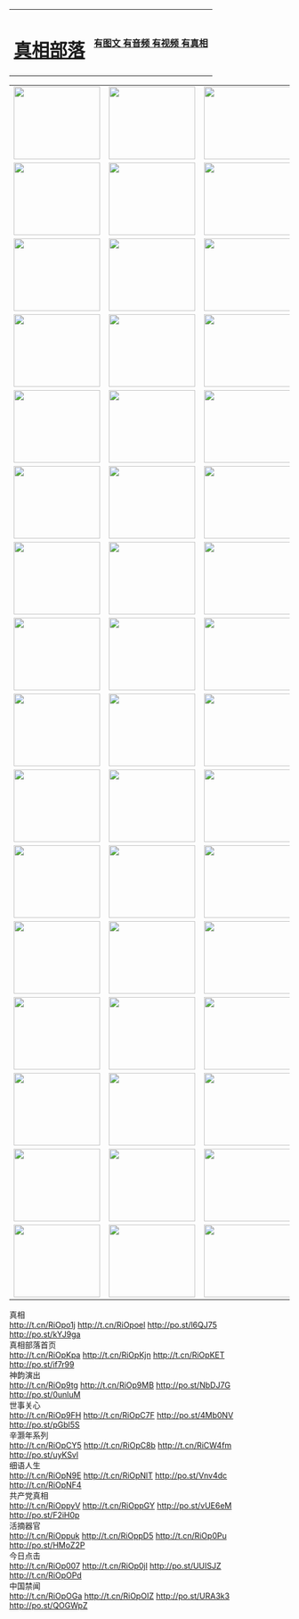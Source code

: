 <table>
<tr>

<td>
	<H1><a href="http://85.is-leet.com/zx/">真相部落</a></H1>
</td>
<td>
	<H4><a href="http://85.is-leet.com/zx/">有图文 有音频 有视频 有真相</a></H4>
</td>
</tr>

</table>
<table>
<tr>
	<td><a href="http://927.gz-associates.com/xtr/107/"><img  src ="http://927.gz-associates.com/pic/2017/02/107.jpg" width="155px" height="130px"></a></td>
	<td><a href="http://927.gz-associates.com/xtr/829/"><img src ="http://927.gz-associates.com/pic/2017/02/829.jpg" width="155px" height="130px"></a></td>
	<td><a href="http://927.gz-associates.com/xtr/69/"><img  src ="http://927.gz-associates.com/pic/2017/02/69.jpg" width="155px" height="130px"></a></td>
	<td><a href="http://927.gz-associates.com/xtr/99/"><img  src ="http://927.gz-associates.com/pic/2017/02/99.jpg" width="155px" height="130px"></a></td>
</tr>
<tr>
	<td><a href="http://927.gz-associates.com/xtr/40/"><img  src ="http://927.gz-associates.com/pic/2017/02/40.jpg" width="155px" height="130px"></a></td>
	<td><a href="http://927.gz-associates.com/xtr/20/"><img  src ="http://927.gz-associates.com/pic/2017/02/20.jpg" width="155px" height="130px"></a></td>
	<td><a href="http://927.gz-associates.com/xtr/81/"><img  src ="http://927.gz-associates.com/pic/2017/02/81.jpg" width="155px" height="130px"></a></td>
	<td><a href="http://927.gz-associates.com/xtr/2/"><img  src ="http://927.gz-associates.com/pic/2017/02/2.jpg" width="155px" height="130px"></a></td>
</tr>
<tr>
	<td><a href="http://927.gz-associates.com/xtr/86/"><img  src ="http://927.gz-associates.com/pic/2017/02/86.jpg" width="155px" height="130px"></a></td>
	<td><a href="http://927.gz-associates.com/xtr/109/"><img  src ="http://927.gz-associates.com/pic/2017/02/109.jpg" width="155px" height="130px"></a></td>
	<td><a href="http://927.gz-associates.com/xtr/1378/"><img  src ="http://927.gz-associates.com/pic/2017/02/1378.jpg" width="155px" height="130px"></a></td>
	<td><a href="http://927.gz-associates.com/xtr/57/"><img  src ="http://927.gz-associates.com/pic/2017/02/57.jpg" width="155px" height="130px"></a></td>
</tr>
<tr>
	<td><a href="http://927.gz-associates.com/xtr/1219/"><img  src ="http://927.gz-associates.com/pic/2017/02/1219.jpg" width="155px" height="130px"></a></td>
	<td><a href="http://927.gz-associates.com/xtr/1220/"><img  src ="http://927.gz-associates.com/pic/2017/02/1220.jpg" width="155px" height="130px"></a></td>
	<td><a href="http://927.gz-associates.com/xtr/1221/"><img  src ="http://927.gz-associates.com/pic/2017/02/1221.jpg" width="155px" height="130px"></a></td>
	<td><a href="http://927.gz-associates.com/xtr/51/"><img  src ="http://927.gz-associates.com/pic/2017/02/51.jpg" width="155px" height="130px"></a></td>
</tr>
<tr>
	<td><a href="http://927.gz-associates.com/xtr/1055/"><img  src ="http://927.gz-associates.com/pic/2017/02/1055.jpg" width="155px" height="130px"></a></td>
	<td><a href="http://927.gz-associates.com/xtr/611/"><img  src ="http://927.gz-associates.com/pic/2017/02/611.jpg" width="155px" height="130px"></a></td>
	<td><a href="http://927.gz-associates.com/xtr/1121/"><img  src ="http://927.gz-associates.com/pic/2017/02/1121.jpg" width="155px" height="130px"></a></td>
	<td><a href="http://927.gz-associates.com/xtr/610/"><img  src ="http://927.gz-associates.com/pic/2017/02/610.jpg" width="155px" height="130px"></a></td>
</tr>
<tr>
	<td><a href="http://927.gz-associates.com/xtr/1128/"><img  src ="http://927.gz-associates.com/pic/2017/02/1128.jpg" width="155px" height="130px"></a></td>
	<td><a href="http://927.gz-associates.com/xtr/1395/"><img  src ="http://927.gz-associates.com/pic/2017/02/1406.jpg" width="155px" height="130px"></a></td>
	<td><a href="http://927.gz-associates.com/xtr/1407/"><img  src ="http://927.gz-associates.com/pic/2017/02/1407.jpg" width="155px" height="130px"></a></td>
	<td><a href="http://927.gz-associates.com/xtr/934/"><img  src ="http://927.gz-associates.com/pic/2017/02/934.jpg" width="155px" height="130px"></a></td>
</tr>
<tr>
	<td><a href="http://927.gz-associates.com/xtr/641/"><img  src ="http://927.gz-associates.com/pic/2017/02/641.jpg" width="155px" height="130px"></a></td>
	<td><a href="http://927.gz-associates.com/xtr/949/"><img  src ="http://927.gz-associates.com/pic/2017/02/949.jpg" width="155px" height="130px"></a></td>
	<td><a href="http://927.gz-associates.com/xtr/112/"><img  src ="http://927.gz-associates.com/pic/2017/02/112.jpg" width="155px" height="130px"></a></td>
	<td><a href="http://927.gz-associates.com/xtr/812/"><img  src ="http://927.gz-associates.com/pic/2017/02/812.jpg" width="155px" height="130px"></a></td>
</tr>
<tr>
	<td><a href="http://927.gz-associates.com/xtr/103/"><img  src ="http://927.gz-associates.com/pic/2017/02/103.jpg" width="155px" height="130px"></a></td>
	<td><a href="http://927.gz-associates.com/xtr/3/"><img  src ="http://927.gz-associates.com/pic/2017/02/3.jpg" width="155px" height="130px"></a></td>
	<td><A HREF="http://927.gz-associates.com/mp4/zx/2015/11/Lkmtt.mp4" target="_blank" title="莲开满天庭"><img  src="http://927.gz-associates.com/pic/2015/11/Lkmtt3480_jssor.jpg"  width="155px" height="130px"></A></td>
	<td><A HREF="http://927.gz-associates.com/mp4/zx/2015/11/2013513.mp4" target="_blank" title="飞旋的法轮"><img  src="http://927.gz-associates.com/pic/2015/11/falun480_jssor.jpg"  width="155px" height="130px"></A></td>
</tr>
<tr>
	<td><A HREF="http://927.gz-associates.com/mp4/zx/2015/11/NYParade.mp4" target="_blank" title="2004年4月10日法轮功纽约大游行"><img  src="http://927.gz-associates.com/pic/2015/11/nyparade480_jssor.jpg"  width="155px" height="130px"></A></td>
	<td><A HREF="http://927.gz-associates.com/mp4/news617/2015/05/WEB_s28093.mp4" target="_blank" title="2015年世界法轮大法日特别报导"><img  src="http://927.gz-associates.com/pic/2015/11/p6752711a666997037_jssor.jpg"  width="155px" height="130px"></A></td>
	<td><A HREF="http://927.gz-associates.com/mp4/news829/2015/11/30211_326650.mp4" target="_blank" title="沧州绑架案连审四天 民众抹泪称审好人"><img  src="http://927.gz-associates.com/pic/2015/11/changzhou2480_jssor.jpg"  width="155px" height="130px"></A></td>
	<td><A HREF="http://927.gz-associates.com/mp4/mhph/2015/10/changzhou.mp4" target="_blank" title="沧州真相--狮城血泪"><img  src="http://927.gz-associates.com/pic/2015/11/changzhou480_jssor.jpg"  width="155px" height="130px"></A></td>
</tr>
<tr>
	<td><A HREF="http://927.gz-associates.com/mp4/mhjd/mhjd_55.mp4" target="_blank" title="正义律师与无罪辩护"><img  src="http://927.gz-associates.com/pic/2015/11/wzbh480_jssor.jpg"  width="155px" height="130px"></A></td>
	<td><A HREF="http://927.gz-associates.com/mp4/zx/2015/11/layerkcs.mp4" target="_blank" title="中国的良心--高智晟律师"><img  src="http://927.gz-associates.com/pic/2015/11/layerkcs2480_jssor.jpg"  width="155px" height="130px"></A></td>
	<td><A HREF="http://927.gz-associates.com/mp4/mhph/2015/10/szxl.mp4" target="_blank" title="神州血泪--北京、大庆、广东、哈尔滨"><img  src="http://927.gz-associates.com/pic/2015/11/szxl480_jssor.jpg"  width="155px" height="130px"></A></td>
	<td><A HREF="http://927.gz-associates.com/mp4/zx/2015/11/TangShanFFXS.mp4" target="_blank" title="真相纪录片：凤凰新生"><img  src="http://927.gz-associates.com/pic/2015/11/fhxs2480_jssor.jpg"  width="155px" height="130px"></A></td>
</tr>
<tr>
	<td><A HREF="http://927.gz-associates.com/mp4/zx/2015/11/jidong.mp4" target="_blank" title="冀东监狱的罪恶"><img  src="http://927.gz-associates.com/pic/2015/11/jidong480_jssor.jpg"  width="155px" height="130px"></A></td>
	<td><A HREF="http://927.gz-associates.com/mp4/mhph/2015/10/tangshan.mp4" target="_blank" title="凤凰血泪"><img  src="http://927.gz-associates.com/pic/2015/11/tangshan480_jssor.jpg"  width="155px" height="130px"></A>
					</div></td>
	<td>	<A HREF="http://927.gz-associates.com/mp4/mhph/2015/10/zfxtzxl.mp4" target="_blank" title="政法系统罪行录--唐山篇"><img  src="http://927.gz-associates.com/pic/2015/11/zfxtzxl480_jssor.jpg"  width="155px" height="130px"></A></td>
	<td><A HREF="http://927.gz-associates.com/mp4/mhph/2015/10/QDBG.mp4" target="_blank" title="青岛悲歌"><img  src="http://927.gz-associates.com/pic/2015/10/qdbg2480_jssor.jpg"  width="155px" height="130px"></A></td>
</tr>
<tr>
	<td><A HREF="http://927.gz-associates.com/mp4/mhph/2015/10/huludao.mp4" target="_blank" title="葫芦岛永恒的见证"><img  src="http://927.gz-associates.com/pic/2015/10/huludao480_jssor.jpg"  width="155px" height="130px"></A></td>
	<td><A HREF="http://927.gz-associates.com/mp4/mhph/2015/10/qbzx.mp4" target="_blank" title="湖畔泉边听真相-济南泉城的传奇"><img  src="http://927.gz-associates.com/pic/2015/10/hupan480_jssor.jpg"  width="155px" height="130px"></A></td>
	<td><A HREF="http://927.gz-associates.com/mp4/mhph/2015/10/baoding_dvd_v2.mp4" target="_blank" title="燕赵悲歌"><img  src="http://927.gz-associates.com/pic/2015/10/yzbg480_jssor.jpg"  width="155px" height="130px"></A></td>
	<td><A HREF="http://927.gz-associates.com/mp4/zx/2015/11/meihuashi_complete_ED2.0.mp4" target="_blank" title="梅花诗完整版"><img  src="http://927.gz-associates.com/pic/2015/11/mhs480_jssor.jpg"  width="155px" height="130px"></A></td>
</tr>
<tr>
	<td><A HREF="http://927.gz-associates.com/mp4/zx/2015/11/fengbei512k.mp4" target="_blank" title="丰碑"><img  src="http://927.gz-associates.com/pic/2015/11/fongbei480_jssor.jpg"  width="155px" height="130px"></A></td>
	<td><A HREF="http://927.gz-associates.com/mp4/zx/2015/11/fytdxComplete.mp4" target="_blank" title="风雨天地行全集"><img  src="http://927.gz-associates.com/pic/2015/11/fytdxWhite480_jssor.jpg"  width="155px" height="130px"></A></td>
	<td><A HREF="http://927.gz-associates.com/mp4/zx/2015/11/JianZheng.mp4" target="_blank" title="见证"><img  src="http://927.gz-associates.com/pic/2015/11/witness480_jssor.jpg"  width="155px" height="130px"></A></td>
	<td><A HREF="http://927.gz-associates.com/mp4/mhph/2015/10/hcym.mp4" target="_blank" title="红朝阴谋"><img  src="http://927.gz-associates.com/pic/2015/10/hcym480_jssor.jpg"  width="155px" height="130px"></A></td>
</tr>
<tr>
	<td><A HREF="http://927.gz-associates.com/mp4/zx/2015/11/zfzxPalV3.mp4" target="_blank" title="是自焚还是骗局"><img  src="http://927.gz-associates.com/pic/2015/11/zfzx4805_jssor.jpg"  width="155px" height="130px"></A></td>
	<td><A HREF="http://927.gz-associates.com/mp4/zx/2015/11/lsdspMsyTd.mp4" target="_blank" title="历史的审判"><img  src="http://927.gz-associates.com/pic/2015/11/lsdsp480_jssor.jpg"  width="155px" height="130px"></A></td>
	<td><A HREF="http://927.gz-associates.com/mp4/news886/2015/11/concat886.mp4" target="_blank" title="一周全球控告江泽民"><img  src="http://927.gz-associates.com/pic/2015/11/news886480_jssor.jpg"  width="155px" height="130px"></A></td>
	<td><A HREF="http://927.gz-associates.com/mp4/news1378/2014/08/CQSD_s0_e4_v2_i0-CQSD_4-video.mp4" target="_blank" title="欧洲的抉择"><img  src="http://927.gz-associates.com/pic/2015/11/p5143421a564166643-ss_jssor.jpg"  width="155px" height="130px"></A></td>
</tr>
<tr>
	<td><A HREF="http://927.gz-associates.com/mp4/zx/2015/11/hk20150720parade.mp4" target="_blank" title="港法轮功反迫害大游行 大陆游客震撼"><img  src="http://927.gz-associates.com/pic/2015/11/281098-ss_jssor.jpg"  width="155px" height="130px"></A></td>
	<td><A HREF="http://927.gz-associates.com/mp4/zx/2015/11/20150720hkParade512k.mp4" target="_blank" title="香港法轮功720游行声援诉江潮"><img  src="http://927.gz-associates.com/pic/2015/11/2015720parade480_jssor.jpg"  width="155px" height="130px"></A></td>
	<td><A HREF="http://927.gz-associates.com/mp4/zx/2015/11/hktdc512.mp4" target="_blank" title="香港退党潮"><img  src="http://927.gz-associates.com/pic/2015/11/hktdc480_jssor.jpg"  width="155px" height="130px"></A></td>
	<td><A HREF="http://927.gz-associates.com/mp4/news413/2015/11/concat413.mp4" target="_blank" title="本月退党精选"><img  src="http://927.gz-associates.com/pic/2015/11/tuidang480_jssor.jpg"  width="155px" height="130px"></A></td>
</tr>
<tr>
	<td><A HREF="http://927.gz-associates.com/mp4/news823/2015/11/TSZG_British_1_QA_A_TSZG-61-1_XinHaoNianZuoZh_P617180.mp4" target="_blank" title="辛灏年：纪念《九评共产党》发表十周年演讲"><img  src="http://927.gz-associates.com/pic/2015/11/xhn9p10480_jssor.jpg"  width="155px" height="130px"></A></td>
	<td><A HREF="http://927.gz-associates.com/mp4/news57/2015/11/JPGCD8.mp4" target="_blank" title="【九评之八】评中国共产党的邪教本质"><img  src="http://927.gz-associates.com/pic/2015/11/9pkcd8p480_jssor.jpg"  width="155px" height="130px"></A></td>
	<td><A HREF="http://927.gz-associates.com/mp4/other/kao.Chih.Sheng_story.mp4"  target="_blank" title="超越恐惧:高智晟的故事"				style="font-size:20px;"><img src="http://927.gz-associates.com/pic/2016/12/GZS201408070902.jpg"  width="155px" height="130px">
						</A></td>
	<td><A HREF="http://927.gz-associates.com/mp4/zx/2016/11/oh10yearsInv.mp4"  target="_blank" title="纪录片《活摘 十年调查》完整版" style="font-size:20px;"><img src="http://927.gz-associates.com/pic/2016/11/10yearsOHinv.jpg"  width="155px" height="130px">
						</A></td>
</tr>
</table>







<div class="linkbox"><div class="title">真相<div id="url">  <a href="http://t.cn/RiOpo1j" target=_blank>http://t.cn/RiOpo1j</a>    <a href="http://t.cn/RiOpoel" target=_blank>http://t.cn/RiOpoel</a>    <a href="http://po.st/l6QJ75" target=_blank>http://po.st/l6QJ75</a>    <a href="http://po.st/kYJ9ga" target=_blank>http://po.st/kYJ9ga</a>  </div></div><div class="title">真相部落首页<div id="url">  <a href="http://t.cn/RiOpKpa" target=_blank>http://t.cn/RiOpKpa</a>    <a href="http://t.cn/RiOpKjn" target=_blank>http://t.cn/RiOpKjn</a>    <a href="http://t.cn/RiOpKET" target=_blank>http://t.cn/RiOpKET</a>    <a href="http://po.st/if7r99" target=_blank>http://po.st/if7r99</a>  </div></div><div class="title">神韵演出<div id="url">  <a href="http://t.cn/RiOp9tg" target=_blank>http://t.cn/RiOp9tg</a>    <a href="http://t.cn/RiOp9MB" target=_blank>http://t.cn/RiOp9MB</a>    <a href="http://po.st/NbDJ7G" target=_blank>http://po.st/NbDJ7G</a>    <a href="http://po.st/0unluM" target=_blank>http://po.st/0unluM</a>  </div></div><div class="title">世事关心<div id="url">  <a href="http://t.cn/RiOp9FH" target=_blank>http://t.cn/RiOp9FH</a>    <a href="http://t.cn/RiOpC7F" target=_blank>http://t.cn/RiOpC7F</a>    <a href="http://po.st/4Mb0NV" target=_blank>http://po.st/4Mb0NV</a>    <a href="http://po.st/pGbl5S" target=_blank>http://po.st/pGbl5S</a>  </div></div><div class="title">辛灏年系列<div id="url">  <a href="http://t.cn/RiOpCY5" target=_blank>http://t.cn/RiOpCY5</a>    <a href="http://t.cn/RiOpC8b" target=_blank>http://t.cn/RiOpC8b</a>    <a href="http://t.cn/RiCW4fm" target=_blank>http://t.cn/RiCW4fm</a>    <a href="http://po.st/uyKSvl" target=_blank>http://po.st/uyKSvl</a>  </div></div><div class="title">细语人生<div id="url">  <a href="http://t.cn/RiOpN9E" target=_blank>http://t.cn/RiOpN9E</a>    <a href="http://t.cn/RiOpNlT" target=_blank>http://t.cn/RiOpNlT</a>    <a href="http://po.st/Vnv4dc" target=_blank>http://po.st/Vnv4dc</a>    <a href="http://t.cn/RiOpNF4" target=_blank>http://t.cn/RiOpNF4</a>  </div></div><div class="title">共产党真相<div id="url">  <a href="http://t.cn/RiOppyV" target=_blank>http://t.cn/RiOppyV</a>    <a href="http://t.cn/RiOppGY" target=_blank>http://t.cn/RiOppGY</a>    <a href="http://po.st/vUE6eM" target=_blank>http://po.st/vUE6eM</a>    <a href="http://po.st/F2iH0p" target=_blank>http://po.st/F2iH0p</a>  </div></div><div class="title">活摘器官<div id="url">  <a href="http://t.cn/RiOppuk" target=_blank>http://t.cn/RiOppuk</a>    <a href="http://t.cn/RiOppD5" target=_blank>http://t.cn/RiOppD5</a>    <a href="http://t.cn/RiOp0Pu" target=_blank>http://t.cn/RiOp0Pu</a>    <a href="http://po.st/HMoZ2P" target=_blank>http://po.st/HMoZ2P</a>  </div></div><div class="title">今日点击<div id="url">  <a href="http://t.cn/RiOp007" target=_blank>http://t.cn/RiOp007</a>    <a href="http://t.cn/RiOp0jl" target=_blank>http://t.cn/RiOp0jl</a>    <a href="http://po.st/UUISJZ" target=_blank>http://po.st/UUISJZ</a>    <a href="http://t.cn/RiOpOPd" target=_blank>http://t.cn/RiOpOPd</a>  </div></div><div class="title">中国禁闻<div id="url">  <a href="http://t.cn/RiOpOGa" target=_blank>http://t.cn/RiOpOGa</a>    <a href="http://t.cn/RiOpOIZ" target=_blank>http://t.cn/RiOpOIZ</a>    <a href="http://po.st/URA3k3" target=_blank>http://po.st/URA3k3</a>    <a href="http://po.st/QOGWpZ" target=_blank>http://po.st/QOGWpZ</a>  </div></div></div>
